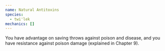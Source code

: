 ```yaml
---
name: Natural Antitoxins
species:
  - twi'lek
mechanics: []
---
```

You have advantage on saving throws against poison and disease, and you have resistance against poison damage (explained in Chapter 9).
